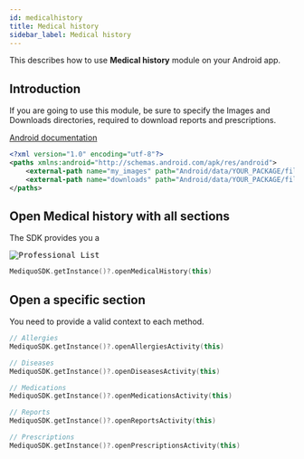 ```yaml
---
id: medicalhistory
title: Medical history
sidebar_label: Medical history
---
```


This describes how to use **Medical history** module on your Android app.

## Introduction

If you are going to use this module, be sure to specify the Images and Downloads directories, required to download reports and prescriptions.

[Android documentation](https://developer.android.com/training/secure-file-sharing/setup-sharing?hl=es&authuser=1)

```xml
<?xml version="1.0" encoding="utf-8"?>
<paths xmlns:android="http://schemas.android.com/apk/res/android">
    <external-path name="my_images" path="Android/data/YOUR_PACKAGE/files/Pictures" />
    <external-path name="downloads" path="Android/data/YOUR_PACKAGE/files/Download" />
</paths>
```

## Open Medical history with all sections
The SDK provides you a 

<kbd>![Professional List](http://developer.mediquo.com/img/medical_history.jpg "Professional List")</kbd>

```kotlin
MediquoSDK.getInstance()?.openMedicalHistory(this)
 ```

 ## Open a specific section
You need to provide a valid context to each method.

```kotlin
// Allergies
MediquoSDK.getInstance()?.openAllergiesActivity(this)

// Diseases
MediquoSDK.getInstance()?.openDiseasesActivity(this)

// Medications
MediquoSDK.getInstance()?.openMedicationsActivity(this)

// Reports
MediquoSDK.getInstance()?.openReportsActivity(this)

// Prescriptions
MediquoSDK.getInstance()?.openPrescriptionsActivity(this)
 ```